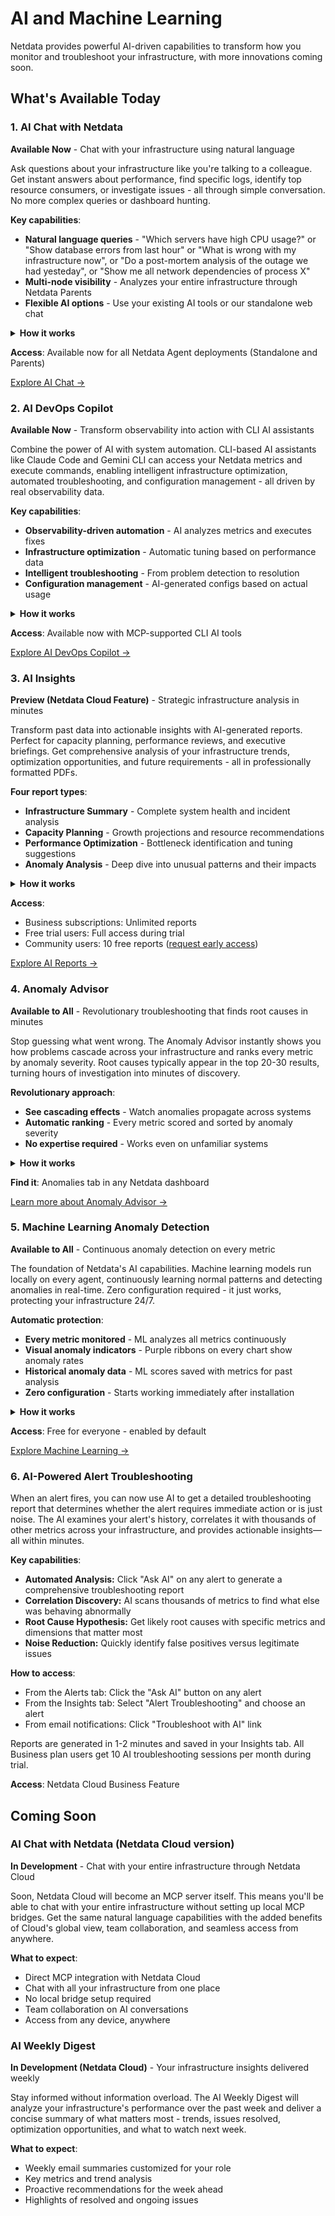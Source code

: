 # AI and Machine Learning

Netdata provides powerful AI-driven capabilities to transform how you monitor and troubleshoot your infrastructure, with more innovations coming soon.

## What's Available Today

### 1. AI Chat with Netdata

**Available Now** - Chat with your infrastructure using natural language

Ask questions about your infrastructure like you're talking to a colleague. Get instant answers about performance, find specific logs, identify top resource consumers, or investigate issues - all through simple conversation. No more complex queries or dashboard hunting.

**Key capabilities**:

- **Natural language queries** - "Which servers have high CPU usage?" or "Show database errors from last hour" or "What is wrong with my infrastructure now", or "Do a post-mortem analysis of the outage we had yesteday", or "Show me all network dependencies of process X"
- **Multi-node visibility** - Analyzes your entire infrastructure through Netdata Parents
- **Flexible AI options** - Use your existing AI tools or our standalone web chat

<details>
<summary><strong>How it works</strong></summary>

- **MCP integration** - You chat with an LLM, that has access to your observability data, via Model Context Protocol (MCP)
- **Choice of AI providers** - Claude, GPT-4, Gemini, and others
- **Two deployment options** - Use an existing AI client that supports MCP, or use a web page chat we created for it (LLM is pay-per-use with API keys)
- **Real-time data access** - Query live metrics, logs, processes, network connections, and system state
- **Secure connection** - LLM has access to your data via the LLM client

</details>

**Access**: Available now for all Netdata Agent deployments (Standalone and Parents)

[Explore AI Chat →](./chat-with-netdata-mcp)

### 2. AI DevOps Copilot

**Available Now** - Transform observability into action with CLI AI assistants

Combine the power of AI with system automation. CLI-based AI assistants like Claude Code and Gemini CLI can access your Netdata metrics and execute commands, enabling intelligent infrastructure optimization, automated troubleshooting, and configuration management - all driven by real observability data.

**Key capabilities**:

- **Observability-driven automation** - AI analyzes metrics and executes fixes
- **Infrastructure optimization** - Automatic tuning based on performance data
- **Intelligent troubleshooting** - From problem detection to resolution
- **Configuration management** - AI-generated configs based on actual usage

<details>
<summary><strong>How it works</strong></summary>

- **MCP-enabled CLI tools** - Claude Code, Gemini CLI, and others
- **Bidirectional integration** - Read metrics, execute commands
- **Context-aware decisions** - AI understands your infrastructure state
- **Safe execution** - Review AI suggestions before implementation
- **Team collaboration** - Share configurations via version control

</details>

**Access**: Available now with MCP-supported CLI AI tools

[Explore AI DevOps Copilot →](./ai-devops-copilot/ai-devops-copilot)

### 3. AI Insights

**Preview (Netdata Cloud Feature)** - Strategic infrastructure analysis in minutes

Transform past data into actionable insights with AI-generated reports. Perfect for capacity planning, performance reviews, and executive briefings. Get comprehensive analysis of your infrastructure trends, optimization opportunities, and future requirements - all in professionally formatted PDFs.

**Four report types**:

- **Infrastructure Summary** - Complete system health and incident analysis
- **Capacity Planning** - Growth projections and resource recommendations
- **Performance Optimization** - Bottleneck identification and tuning suggestions
- **Anomaly Analysis** - Deep dive into unusual patterns and their impacts

<details>
<summary><strong>How it works</strong></summary>

- **2-3 minute generation** - Analyzes historical data comprehensively
- **PDF downloads** - Professional reports ready for sharing
- **Embedded visualizations** - Charts and graphs from your actual data
- **Executive-ready** - Clear summaries with technical details included
- **Secure processing** - Data analyzed then immediately discarded

</details>

**Access**:

- Business subscriptions: Unlimited reports
- Free trial users: Full access during trial
- Community users: 10 free reports ([request early access](https://discord.gg/mPZ6WZKKG2))

[Explore AI Reports →](./ai-insights)


### 4. Anomaly Advisor

**Available to All** - Revolutionary troubleshooting that finds root causes in minutes

Stop guessing what went wrong. The Anomaly Advisor instantly shows you how problems cascade across your infrastructure and ranks every metric by anomaly severity. Root causes typically appear in the top 20-30 results, turning hours of investigation into minutes of discovery.

**Revolutionary approach**:

- **See cascading effects** - Watch anomalies propagate across systems
- **Automatic ranking** - Every metric scored and sorted by anomaly severity
- **No expertise required** - Works even on unfamiliar systems

<details>
<summary><strong>How it works</strong></summary>

- **Data-driven analysis** - No hypotheses needed, the data reveals the story
- **Influence tracking** - Shows what influenced and what was influenced
- **Time window analysis** - Highlight any incident period for investigation
- **Scale-agnostic** - Works identically from 10 to 10,000 nodes
- **Visual propagation** - See anomaly clusters and cascades instantly

</details>

**Find it**: Anomalies tab in any Netdata dashboard

[Learn more about Anomaly Advisor →](./anomaly-advisor)

### 5. Machine Learning Anomaly Detection

**Available to All** - Continuous anomaly detection on every metric

The foundation of Netdata's AI capabilities. Machine learning models run locally on every agent, continuously learning normal patterns and detecting anomalies in real-time. Zero configuration required - it just works, protecting your infrastructure 24/7.

**Automatic protection**:

- **Every metric monitored** - ML analyzes all metrics continuously
- **Visual anomaly indicators** - Purple ribbons on every chart show anomaly rates
- **Historical anomaly data** - ML scores saved with metrics for past analysis
- **Zero configuration** - Starts working immediately after installation

<details>
<summary><strong>How it works</strong></summary>

- **Local ML engine** - Runs on every Netdata Agent, no cloud dependency
- **Multiple models** - Consensus approach reduces noise and false positives by 99%
- **Integrated storage** - Anomaly scores saved in the database with metrics
- **Historical queries** - Query past anomaly rates just like any other metric
- **Visual integration** - Purple anomaly ribbons appear on all charts automatically
- **Minimal overhead** - Designed for production environments
- **Privacy by design** - Your data never leaves your infrastructure

</details>

**Access**: Free for everyone - enabled by default

[Explore Machine Learning →](./machine-learning-anomaly-detection)

### 6. AI-Powered Alert Troubleshooting

When an alert fires, you can now use AI to get a detailed troubleshooting report that determines whether the alert requires immediate action or is just noise. The AI examines your alert's history, correlates it with thousands of other metrics across your infrastructure, and provides actionable insights—all within minutes.

**Key capabilities**:
- **Automated Analysis:** Click "Ask AI" on any alert to generate a comprehensive troubleshooting report
- **Correlation Discovery:** AI scans thousands of metrics to find what else was behaving abnormally
- **Root Cause Hypothesis:** Get likely root causes with specific metrics and dimensions that matter most
- **Noise Reduction:** Quickly identify false positives versus legitimate issues

**How to access**:
- From the Alerts tab: Click the "Ask AI" button on any alert
- From the Insights tab: Select "Alert Troubleshooting" and choose an alert
- From email notifications: Click "Troubleshoot with AI" link

Reports are generated in 1-2 minutes and saved in your Insights tab. All Business plan users get 10 AI troubleshooting sessions per month during trial.

**Access**: Netdata Cloud Business Feature

## Coming Soon

### AI Chat with Netdata (Netdata Cloud version)

**In Development** - Chat with your entire infrastructure through Netdata Cloud

Soon, Netdata Cloud will become an MCP server itself. This means you'll be able to chat with your entire infrastructure without setting up local MCP bridges. Get the same natural language capabilities with the added benefits of Cloud's global view, team collaboration, and seamless access from anywhere.

**What to expect**:

- Direct MCP integration with Netdata Cloud
- Chat with all your infrastructure from one place
- No local bridge setup required
- Team collaboration on AI conversations
- Access from any device, anywhere

### AI Weekly Digest

**In Development (Netdata Cloud)** - Your infrastructure insights delivered weekly

Stay informed without information overload. The AI Weekly Digest will analyze your infrastructure's performance over the past week and deliver a concise summary of what matters most - trends, issues resolved, optimization opportunities, and what to watch next week.

**What to expect**:

- Weekly email summaries customized for your role
- Key metrics and trend analysis
- Proactive recommendations for the week ahead
- Highlights of resolved and ongoing issues
